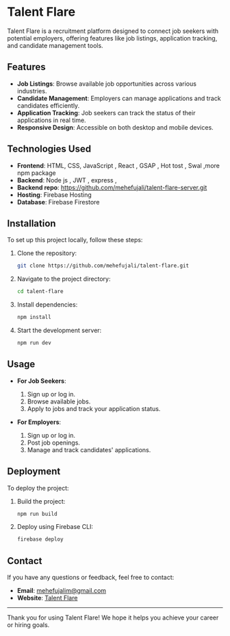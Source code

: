 # Talent Flare

Talent Flare is a recruitment platform designed to connect job seekers with potential employers, offering features like job listings, application tracking, and candidate management tools.

## Features

- **Job Listings**: Browse available job opportunities across various industries.
- **Candidate Management**: Employers can manage applications and track candidates efficiently.
- **Application Tracking**: Job seekers can track the status of their applications in real time.
- **Responsive Design**: Accessible on both desktop and mobile devices.

## Technologies Used

- **Frontend**: HTML, CSS, JavaScript , React , GSAP , Hot tost , Swal ,more  npm package 
- **Backend**: Node js  , JWT , express , 
- **Backend repo**: https://github.com/mehefujali/talent-flare-server.git
- **Hosting**: Firebase Hosting
- **Database**: Firebase Firestore

## Installation

To set up this project locally, follow these steps:

1. Clone the repository:
   ```bash
   git clone https://github.com/mehefujali/talent-flare.git
   ```

2. Navigate to the project directory:
   ```bash
   cd talent-flare
   ```

3. Install dependencies:
   ```bash
   npm install
   ```

4. Start the development server:
   ```bash
   npm run dev
   ```

## Usage

- **For Job Seekers**:
  1. Sign up or log in.
  2. Browse available jobs.
  3. Apply to jobs and track your application status.

- **For Employers**:
  1. Sign up or log in.
  2. Post job openings.
  3. Manage and track candidates' applications.

## Deployment

To deploy the project:

1. Build the project:
   ```bash
   npm run build
   ```

2. Deploy using Firebase CLI:
   ```bash
   firebase deploy
   ```




## Contact

If you have any questions or feedback, feel free to contact:

- **Email**: mehefujalim@gmail.com
- **Website**: [Talent Flare](https://talentflare.web.app)

---

Thank you for using Talent Flare! We hope it helps you achieve your career or hiring goals.
